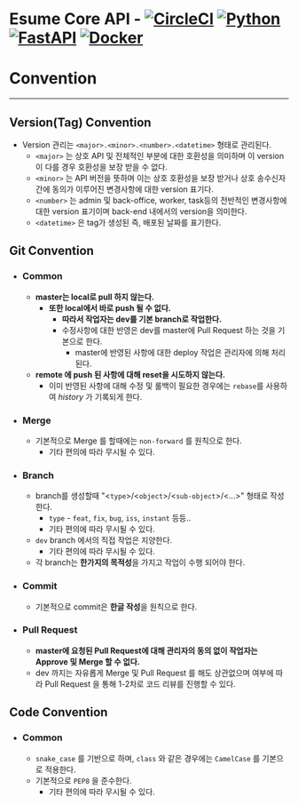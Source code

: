 # **Esume Core API** - [![CircleCI](https://circleci.com/gh/bartkim07120/esume-core-api/tree/master.svg?style=svg&circle-token=e8cf4faab2b5a1b40b12f998fa72789c566eb35e)](https://circleci.com/gh/bartkim07120/esume-api/tree/master) [![Python](https://img.shields.io/badge/python-3.7.4-brightgreen.svg)]() [![FastAPI](https://img.shields.io/badge/FastAPI-0.1.4-brightgreen.svg)]() [![Docker](https://img.shields.io/badge/docker_engine-20.1.2-brightgreen.svg)]() 

# **Convention** 
---
## **Version(Tag) Convention**
* Version 관리는 `<major>.<minor>.<number>.<datetime>` 형태로 관리된다.
    * `<major>` 는 상호 API 및 전체적인 부분에 대한 호환성을 의미하며 이 version이 다를 경우 호환성을 보장 받을 수 없다.
    * `<minor>` 는 API 버전을 뜻하며 이는 상호 호환성을 보장 받거나 상호 송수신자간에 동의가 이루어진 변경사항에 대한 version 표기다.
    * `<number>` 는 admin 및 back-office, worker, task등의 전반적인 변경사항에 대한 version 표기이며 back-end 내에서의 version을 의미한다.
    * `<datetime>` 은 tag가 생성된 즉, 배포된 날짜를 표기한다.


## **Git Convention**
* ### Common
    * **master는 local로 pull 하지 않는다.**
        * **또한 local에서 바로 push 될 수 없다.**
            * **따라서 작업자는 dev를 기본 branch로 작업한다.**
            * 수정사항에 대한 반영은 dev를 master에 Pull Request 하는 것을 기본으로 한다.
                * master에 반영된 사항에 대한 deploy 작업은 관리자에 의해 처리된다.
    * **remote 에 push 된 사항에 대해 reset을 시도하지 않는다.**
        * 이미 반영된 사항에 대해 수정 및 롤백이 필요한 경우에는 `rebase`를 사용하여 *history* 가 기록되게 한다.

* ### Merge
    * 기본적으로 Merge 를 할때에는 `non-forward` 를 원칙으로 한다.
        * 기타 편의에 따라 무시될 수 있다.
    
* ### Branch
    * branch를 생성할때 "<`type`>/<`object`>/<`sub-object`>/<...>" 형태로 작성한다.
        * `type` - `feat`, `fix`, `bug`, `iss`, `instant` 등등..
        * 기타 편의에 따라 무시될 수 있다. 
    * `dev` branch 에서의 직접 작업은 지양한다.
        * 기타 편의에 따라 무시될 수 있다. 
    * 각 branch는 **한가지의 목적성**을 가지고 작업이 수행 되어야 한다.

* ### Commit
    * 기본적으로 commit은 **한글 작성**을 원칙으로 한다.
    
* ### Pull Request
    * **master에 요청된 Pull Request에 대해 관리자의 동의 없이 작업자는 Approve 및 Merge 할 수 없다.**
    * dev 까지는 자유롭게 Merge 및 Pull Request 를 해도 상관없으며 여부에 따라 Pull Request 을 통해 1-2차로 코드 리뷰를 진행할 수 있다.

## **Code Convention**
* ### Common
    * `snake_case` 를 기반으로 하며, `class` 와 같은 경우에는 `CamelCase` 를 기본으로 적용한다.
    * 기본적으로 `PEP8` 을 준수한다.
        * 기타 편의에 따라 무시될 수 있다.
